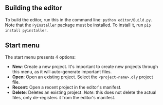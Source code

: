 ## Building the editor
To build the editor, run this in the command line: ```python editor/Build.py```. Note that the `PyInstaller` package must be installed. To install it, run ```pip install pyinstaller```.

## Start menu
The start menu presents 4 options:

* **New**: Create a new project. It's important to create new projects through this menu, as it will auto-generate important files.
* **Open**: Open an existing project. Select the `<project-name>.oly` project file.
* **Recent**: Open a recent project in the editor's manifest.
* **Delete**: Deletes an existing project. *Note*: this does not delete the actual files, only de-registers it from the editor's manifest.
